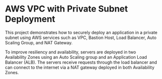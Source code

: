 # AWS VPC with Private Subnet Deployment
This project demonstrates how to securely deploy an application in a private subnet using AWS services such as VPC, Bastion Host, Load Balancer, Auto Scaling Group, and NAT Gateway.

To improve resiliency and availability, servers are deployed in two Availability Zones using an Auto Scaling group and an Application Load Balancer (ALB). The servers receive requests through the load balancer and can connect to the internet via a NAT gateway deployed in both Availability Zones.
